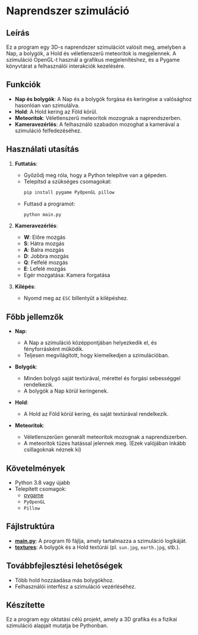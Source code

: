 # Naprendszer szimuláció

## Leírás
Ez a program egy 3D-s naprendszer szimulációt valósít meg, amelyben a Nap, a bolygók, a Hold és véletlenszerű meteoritok is megjelennek. A szimuláció OpenGL-t használ a grafikus megjelenítéshez, és a Pygame könyvtárat a felhasználói interakciók kezelésére.

## Funkciók
- **Nap és bolygók**: A Nap és a bolygók forgása és keringése a valósághoz hasonlóan van szimulálva.
- **Hold**: A Hold kering az Föld körül.
- **Meteoritok**: Véletlenszerű meteoritok mozognak a naprendszerben.
- **Kameravezérlés**: A felhasználó szabadon mozoghat a kamerával a szimuláció felfedezéséhez.

## Használati utasítás
1. **Futtatás**:
   - Győződj meg róla, hogy a Python telepítve van a gépeden.
   - Telepítsd a szükséges csomagokat:
     ```bash
     pip install pygame PyOpenGL pillow
     ```
   - Futtasd a programot:
     ```bash
     python main.py
     ```

2. **Kameravezérlés**:
   - **W**: Előre mozgás
   - **S**: Hátra mozgás
   - **A**: Balra mozgás
   - **D**: Jobbra mozgás
   - **Q**: Felfelé mozgás
   - **E**: Lefelé mozgás
   - Egér mozgatása: Kamera forgatása

3. **Kilépés**:
   - Nyomd meg az `ESC` billentyűt a kilépéshez.

## Főbb jellemzők
- **Nap**:
  - A Nap a szimuláció középpontjában helyezkedik el, és fényforrásként működik.
  - Teljesen megvilágított, hogy kiemelkedjen a szimulációban.

- **Bolygók**:
  - Minden bolygó saját textúrával, mérettel és forgási sebességgel rendelkezik.
  - A bolygók a Nap körül keringenek.

- **Hold**:
  - A Hold az Föld körül kering, és saját textúrával rendelkezik.

- **Meteoritok**:
  - Véletlenszerűen generált meteoritok mozognak a naprendszerben.
  - A meteoritok tüzes hatással jelennek meg. (Ezek valójában inkább csillagoknak néznek ki)


## Követelmények
- Python 3.8 vagy újabb
- Telepített csomagok:
  - [pygame](http://_vscodecontentref_/0)
  - `PyOpenGL`
  - `Pillow`

## Fájlstruktúra
- **[main.py](http://_vscodecontentref_/1)**: A program fő fájlja, amely tartalmazza a szimuláció logikáját.
- **[textures](http://_vscodecontentref_/2)**: A bolygók és a Hold textúrái (pl. `sun.jpg`, `earth.jpg`, stb.).

## Továbbfejlesztési lehetőségek
- Több hold hozzáadása más bolygókhoz.
- Felhasználói interfész a szimuláció vezérléséhez.

## Készítette
Ez a program egy oktatási célú projekt, amely a 3D grafika és a fizikai szimuláció alapjait mutatja be Pythonban.